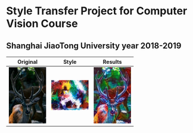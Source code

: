 # Style Transfer Project for Computer Vision Course
## Shanghai JiaoTong University year 2018-2019


|         Original         |           Style           |          Results       |
:-------------------------:|:-------------------------:|:------------------------:
<img src="/Images/Deer.jpg" width="100px"> | <img src="/Images/Abstract2.jpg" width="100px"> | <img src="/Results/Result_Deer_Abstract2.jpg" width="100px"> 

